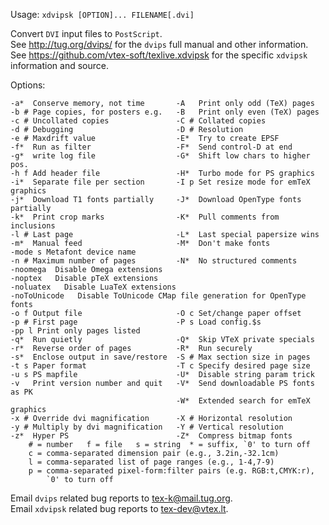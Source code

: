 Usage: `xdvipsk [OPTION]... FILENAME[.dvi]`

Convert `DVI` input files to `PostScript`.  
See <http://tug.org/dvips/> for the `dvips` full manual and other information.  
See <https://github.com/vtex-soft/texlive.xdvipsk> for the specific `xdvipsk` 
information and source.

Options:
```
-a*  Conserve memory, not time       -A   Print only odd (TeX) pages
-b # Page copies, for posters e.g.   -B   Print only even (TeX) pages
-c # Uncollated copies               -C # Collated copies
-d # Debugging                       -D # Resolution
-e # Maxdrift value                  -E*  Try to create EPSF
-f*  Run as filter                   -F*  Send control-D at end
-g*  write log file                  -G*  Shift low chars to higher pos.
-h f Add header file                 -H*  Turbo mode for PS graphics
-i*  Separate file per section       -I p Set resize mode for emTeX graphics
-j*  Download T1 fonts partially     -J*  Download OpenType fonts partially
-k*  Print crop marks                -K*  Pull comments from inclusions
-l # Last page                       -L*  Last special papersize wins
-m*  Manual feed                     -M*  Don't make fonts
-mode s Metafont device name
-n # Maximum number of pages         -N*  No structured comments
-noomega  Disable Omega extensions
-noptex   Disable pTeX extensions
-noluatex   Disable LuaTeX extensions
-noToUnicode   Disable ToUnicode CMap file generation for OpenType fonts
-o f Output file                     -O c Set/change paper offset
-p # First page                      -P s Load config.$s
-pp l Print only pages listed
-q*  Run quietly                     -Q*  Skip VTeX private specials
-r*  Reverse order of pages          -R*  Run securely
-s*  Enclose output in save/restore  -S # Max section size in pages
-t s Paper format                    -T c Specify desired page size
-u s PS mapfile                      -U*  Disable string param trick
-v   Print version number and quit   -V*  Send downloadable PS fonts as PK
                                     -W*  Extended search for emTeX graphics
-x # Override dvi magnification      -X # Horizontal resolution
-y # Multiply by dvi magnification   -Y # Vertical resolution
-z*  Hyper PS                        -Z*  Compress bitmap fonts
    # = number   f = file   s = string  * = suffix, `0' to turn off
    c = comma-separated dimension pair (e.g., 3.2in,-32.1cm)
    l = comma-separated list of page ranges (e.g., 1-4,7-9)
    p = comma-separated pixel-form:filter pairs (e.g. RGB:t,CMYK:r), 
        `0' to turn off
```

Email `dvips` related bug reports to <tex-k@mail.tug.org>.  
Email `xdvipsk` related bug reports to <tex-dev@vtex.lt>.  

